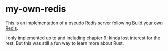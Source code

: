 # my-own-redis

This is an implementation of a pseudo Redis server following [Build your own Redis](https://build-your-own.org/redis/#table-of-contents).

I only implemented up to and including chapter 9; kinda lost interest for the rest. But this was still a fun way to learn more about Rust.
